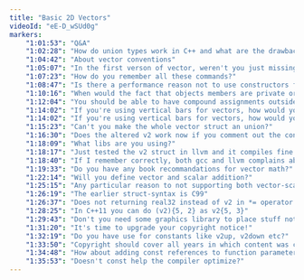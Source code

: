 ```yaml
---
title: "Basic 2D Vectors"
videoId: "eE-D_wSUd0g"
markers:
    "1:01:53": "Q&A"
    "1:02:28": "How do union types work in C++ and what are the drawbacks?"
    "1:04:42": "About vector conventions"
    "1:05:07": "In the first verson of vector, weren't you just missing an anonymous struct in the union?"
    "1:07:23": "How do you remember all these commands?"
    "1:08:47": "Is there a performance reason not to use constructors for v2?"
    "1:10:16": "When would the fact that objects members are private or public come in to play?"
    "1:12:04": "You should be able to have compound assignments outside the object."
    "1:14:02": "If you're using vertical bars for vectors, how would you notate the determinant?"
    "1:14:02": "If you're using vertical bars for vectors, how would you notate the determinant?"
    "1:15:23": "Can't you make the whole vector struct an union?"
    "1:16:30": "Does the altered v2 work now if you comment out the constructor?"
    "1:18:09": "What libs are you using?"
    "1:18:17": "Just tested the v2 struct in llvm and it compiles fine."
    "1:18:40": "If I remember correctly, both gcc and llvm complains about the union struct"
    "1:19:33": "Do you have any book recommandations for vector math?"
    "1:22:14": "Will you define vector and scalar addition?"
    "1:25:15": "Any particular reason to not supporting both vector-scalar and scalar-vector operators?"
    "1:26:19": "The earlier struct-syntax is C99"
    "1:26:37": "Does not returning real32 instead of v2 in *= operator trim your y-value?"
    "1:28:25": "In C++11 you can do (v2){5, 2} as v2{5, 3}"
    "1:29:43": "Don't you need some graphics library to place stuff not in a console?"
    "1:31:20": "It's time to upgrade your copyright notice!"
    "1:32:19": "Do you have use for constants like v2up, v2down etc?"
    "1:33:50": "Copyright should cover all years in which content was contributed"
    "1:34:48": "How about adding const references to function parameters to avoid copy by value"
    "1:35:53": "Doesn't const help the compiler optimize?"
---
```

